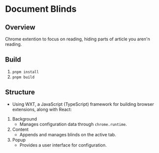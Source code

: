 # Document Blinds
## Overview
Chrome extention to focus on reading, hiding parts of article you aren'n reading.
## Build
1. `pnpm install`
2. `pnpm build`
## Structure
- Using WXT, a JavaScript (TypeScript) framework for building browser extensions, along with React:
1. Background
    - Manages configuration data through `chrome.runtime`.
2. Content
    - Appends and manages blinds on the active tab.
3. Popup
    - Provides a user interface for configuration.
